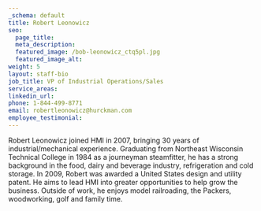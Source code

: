 ```yaml
---
_schema: default
title: Robert Leonowicz
seo:
  page_title:
  meta_description:
  featured_image: /bob-leonowicz_ctq5pl.jpg
  featured_image_alt:
weight: 5
layout: staff-bio
job_title: VP of Industrial Operations/Sales
service_areas:
linkedin_url:
phone: 1-844-499-8771
email: robertleonowicz@hurckman.com
employee_testimonial:
---
```

Robert Leonowicz joined HMI in 2007, bringing 30 years of industrial/mechanical experience. Graduating from Northeast Wisconsin Technical College in 1984 as a journeyman steamfitter, he has a strong background in the food, dairy and beverage industry, refrigeration and cold storage. In 2009, Robert was awarded a United States design and utility patent. He aims to lead HMI into greater opportunities to help grow the business. Outside of work, he enjoys model railroading, the Packers, woodworking, golf and family time.